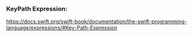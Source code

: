 ### KeyPath Expression:
https://docs.swift.org/swift-book/documentation/the-swift-programming-language/expressions/#Key-Path-Expression